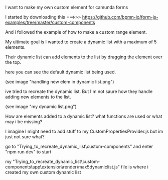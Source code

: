 I want to make my own custom element for camunda forms

I started by downloading this ===>>> https://github.com/bpmn-io/form-js-examples/tree/master/custom-components

And i followed the example of how to make a custom range element. 

My ultimate goal is I wanted to create a dynamic list with a maximum of 5 elements. 

Their dynamic list can add elements to the list by dragging the element over the top. 

here you can see the default dynamic list being used. 


(see image "handling new elem in dynamic list.png")


ive tried to recreate the dynamic list. But I'm not saure how they handle adding new elements to the list. 


(see image "my dynamic list.png")


How are elements added to a dynamic list? what functions are used or what may i be missing?

I imagine I might need to add stuff to my CustomPropertiesProvider.js but im just not sure what?

go to "Trying_to_recreate_dynamic_list\custom-components" and enter "npm run dev" to start 

my "Trying_to_recreate_dynamic_list\custom-components\app\extension\render\max5dynamiclist.js" file is where i created my own custom dynamic list 
